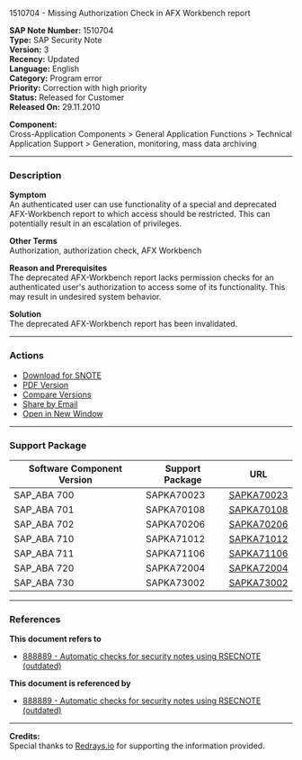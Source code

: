1510704 - Missing Authorization Check in AFX Workbench report

**SAP Note Number:** 1510704  
**Type:** SAP Security Note  
**Version:** 3  
**Recency:** Updated  
**Language:** English  
**Category:** Program error  
**Priority:** Correction with high priority  
**Status:** Released for Customer  
**Released On:** 29.11.2010  

**Component:**  
Cross-Application Components > General Application Functions > Technical Application Support > Generation, monitoring, mass data archiving

---

### **Description**

**Symptom**  
An authenticated user can use functionality of a special and deprecated AFX-Workbench report to which access should be restricted. This can potentially result in an escalation of privileges.

**Other Terms**  
Authorization, authorization check, AFX Workbench

**Reason and Prerequisites**  
The deprecated AFX-Workbench report lacks permission checks for an authenticated user's authorization to access some of its functionality. This may result in undesired system behavior.

**Solution**  
The deprecated AFX-Workbench report has been invalidated.

---

### **Actions**

- [Download for SNOTE](https://notesdownloads.sap.com/note/0040000008952082017)
- [PDF Version](https://userapps.support.sap.com/sap/support/sfm/notes/print/0001510704?language=en-US&token=36DA93BCF450144C892D4DC1261F9EAF)
- [Compare Versions](https://me.sap.com/notesLatestChanges/0001510704/E/diff)
- [Share by Email](https://me.sap.com/share-by-email)
- [Open in New Window](https://me.sap.com/open-new-window)

---

### **Support Package**

| Software Component Version | Support Package       | URL                                               |
|----------------------------|-----------------------|---------------------------------------------------|
| SAP_ABA 700                | SAPKA70023            | [SAPKA70023](https://me.sap.com/supportpackage/SAPKA70023) |
| SAP_ABA 701                | SAPKA70108            | [SAPKA70108](https://me.sap.com/supportpackage/SAPKA70108) |
| SAP_ABA 702                | SAPKA70206            | [SAPKA70206](https://me.sap.com/supportpackage/SAPKA70206) |
| SAP_ABA 710                | SAPKA71012            | [SAPKA71012](https://me.sap.com/supportpackage/SAPKA71012) |
| SAP_ABA 711                | SAPKA71106            | [SAPKA71106](https://me.sap.com/supportpackage/SAPKA71106) |
| SAP_ABA 720                | SAPKA72004            | [SAPKA72004](https://me.sap.com/supportpackage/SAPKA72004) |
| SAP_ABA 730                | SAPKA73002            | [SAPKA73002](https://me.sap.com/supportpackage/SAPKA73002) |

---

### **References**

**This document refers to**  
- [888889 - Automatic checks for security notes using RSECNOTE (outdated)](https://me.sap.com/notes/888889)

**This document is referenced by**  
- [888889 - Automatic checks for security notes using RSECNOTE (outdated)](https://me.sap.com/notes/888889)

---

**Credits:**  
Special thanks to [Redrays.io](https://redrays.io) for supporting the information provided.